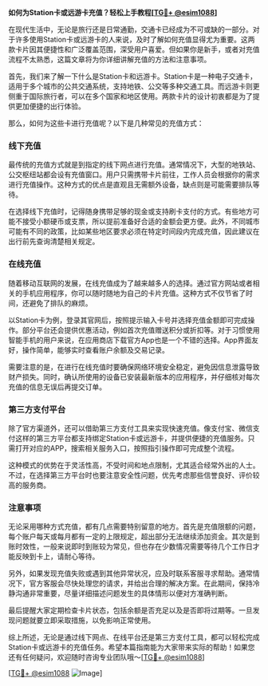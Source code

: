 **如何为Station卡或远游卡充值？轻松上手教程[[TG💪+ @esim1088](https://t.me/s/esim1088)]**

在现代生活中，无论是旅行还是日常通勤，交通卡已经成为不可或缺的一部分。对于许多使用Station卡或远游卡的人来说，及时了解如何充值显得尤为重要。这两款卡片因其便捷性和广泛覆盖范围，深受用户喜爱。但如果你是新手，或者对充值流程不太熟悉，这篇文章将为你详细讲解充值的方法和注意事项。

首先，我们来了解一下什么是Station卡和远游卡。Station卡是一种电子交通卡，适用于多个城市的公共交通系统，支持地铁、公交等多种交通工具。而远游卡则更侧重于国际旅行者，可以在多个国家和地区使用。两款卡片的设计初衷都是为了提供更加便捷的出行体验。

那么，如何为这些卡进行充值呢？以下是几种常见的充值方式：

### 线下充值

最传统的充值方式就是到指定的线下网点进行充值。通常情况下，大型的地铁站、公交枢纽站都会设有充值窗口。用户只需携带卡片前往，工作人员会根据你的需求进行充值操作。这种方式的优点是直观且无需额外设备，缺点则是可能需要排队等待。

在选择线下充值时，记得随身携带足够的现金或支持刷卡支付的方式。有些地方可能不接受小额硬币或支票，所以提前准备好合适的金额会更方便。此外，不同城市可能有不同的政策，比如某些地区要求必须在特定时间段内完成充值，因此建议在出行前先查询清楚相关规定。

### 在线充值

随着移动互联网的发展，在线充值成为了越来越多人的选择。通过官方网站或者相关的手机应用程序，你可以随时随地为自己的卡片充值。这种方式不仅节省了时间，还避免了排队的麻烦。

以Station卡为例，登录其官网后，按照提示输入卡号并选择充值金额即可完成操作。部分平台还会提供优惠活动，例如首次充值赠送积分或折扣等。对于习惯使用智能手机的用户来说，在应用商店下载官方App也是一个不错的选择。App界面友好，操作简单，能够实时查看账户余额及交易记录。

需要注意的是，在进行在线充值时要确保网络环境安全稳定，避免因信息泄露导致财产损失。同时，确认所使用的设备已安装最新版本的应用程序，并仔细核对每次充值的信息无误后再提交订单。

### 第三方支付平台

除了官方渠道外，还可以借助第三方支付工具来实现快速充值。像支付宝、微信支付这样的第三方平台都支持绑定Station卡或远游卡，并提供便捷的充值服务。只需打开对应的APP，搜索相关服务入口，按照指引操作即可完成整个流程。

这种模式的优势在于灵活性高，不受时间和地点限制，尤其适合经常外出的人士。不过，在选择第三方平台时也要注意安全性问题，优先考虑那些信誉良好、评价较高的服务商。

### 注意事项

无论采用哪种方式充值，都有几点需要特别留意的地方。首先是充值限额的问题，每个账户每天或每月都有一定的上限规定，超出部分无法继续添加资金。其次是到账时效性，一般来说即时到账较为常见，但也存在少数情况需要等待几个工作日才能反映到卡上，请耐心等待。

另外，如果发现充值失败或遇到其他异常状况，应及时联系客服寻求帮助。通常情况下，官方客服会尽快处理您的请求，并给出合理的解决方案。在此期间，保持冷静沟通非常重要，尽量详细描述问题发生的具体情形以便对方准确判断。

最后提醒大家定期检查卡片状态，包括余额是否充足以及是否即将过期等。一旦发现问题就要立即采取措施，以免影响正常使用。

综上所述，无论是通过线下网点、在线平台还是第三方支付工具，都可以轻松完成Station卡或远游卡的充值任务。希望本篇指南能为大家带来实际的帮助！如果您还有任何疑问，欢迎随时咨询专业团队哦～[[TG💪+ @esim1088](https://t.me/s/esim1088)] 

[[TG💪+ @esim1088](https://t.me/s/esim1088) ![Image](https://i.postimg.cc/4NQfJmqS/Snipaste-2025-05-13-00-14-12.png)]